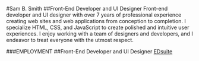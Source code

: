 #Sam B. Smith
##Front-End Developer and UI Designer
Front-end developer and UI designer with over 7 years of professional experience creating web sites and web applications from conception to completion. I specialize HTML, CSS, and JavaScript to create polished and intuitive user experiences. I enjoy working with a team of designers and developers, and I endeavor to treat everyone with the utmost respect.

###EMPLOYMENT
##Front-End Developer and UI Designer
[EDsuite](http://edsuite.com/)